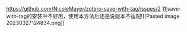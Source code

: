 https://github.com/NicoleMayer/zotero-save-with-tag/issues/2
在save-with-tag的安装中不好用，使用本方法后还是说版本不适配![[Pasted image 20230327124834.png]]